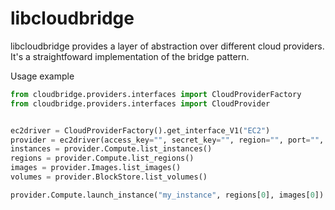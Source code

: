 # libcloudbridge
libcloudbridge provides a layer of abstraction over different cloud providers. It's a straightfoward implementation of
the bridge pattern.

Usage example
```python
from cloudbridge.providers.interfaces import CloudProviderFactory
from cloudbridge.providers.interfaces import CloudProvider


ec2driver = CloudProviderFactory().get_interface_V1("EC2")
provider = ec2driver(access_key="", secret_key="", region="", port="", connection_path="")
instances = provider.Compute.list_instances()
regions = provider.Compute.list_regions()
images = provider.Images.list_images()
volumes = provider.BlockStore.list_volumes()

provider.Compute.launch_instance("my_instance", regions[0], images[0])
```
